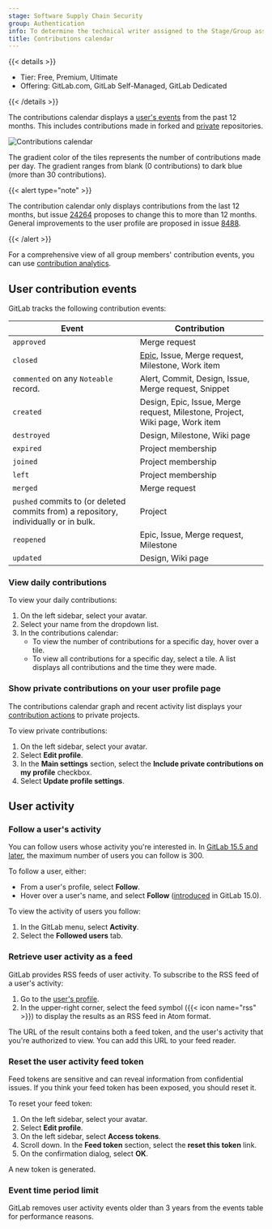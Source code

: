 ```yaml
---
stage: Software Supply Chain Security
group: Authentication
info: To determine the technical writer assigned to the Stage/Group associated with this page, see https://handbook.gitlab.com/handbook/product/ux/technical-writing/#assignments
title: Contributions calendar
---
```


{{< details >}}

- Tier: Free, Premium, Ultimate
- Offering: GitLab.com, GitLab Self-Managed, GitLab Dedicated

{{< /details >}}

The contributions calendar displays a [user's events](#user-contribution-events) from the past 12 months.
This includes contributions made in forked and [private](#show-private-contributions-on-your-user-profile-page) repositories.

![Contributions calendar](img/contributions_calendar_v15_6.png)

The gradient color of the tiles represents the number of contributions made per day. The gradient ranges from blank (0 contributions) to dark blue (more than 30 contributions).

{{< alert type="note" >}}

The contribution calendar only displays contributions from the last 12 months, but issue [24264](https://gitlab.com/gitlab-org/gitlab/-/issues/24264) proposes to change this to more than 12 months. General improvements to the user profile are proposed in issue [8488](https://gitlab.com/groups/gitlab-org/-/epics/8488).

{{< /alert >}}

For a comprehensive view of all group members' contribution events, you can use [contribution analytics](../group/contribution_analytics/_index.md).

## User contribution events

GitLab tracks the following contribution events:

| Event | Contribution |
| ----- | ------------ |
| `approved` | Merge request |
| `closed` | [Epic](../group/epics/_index.md), Issue, Merge request, Milestone, Work item |
| `commented` on any `Noteable` record. | Alert, Commit, Design, Issue, Merge request, Snippet |
| `created` | Design, Epic, Issue, Merge request, Milestone, Project, Wiki page, Work item |
| `destroyed` | Design, Milestone, Wiki page |
| `expired` | Project membership |
| `joined` | Project membership |
| `left` | Project membership |
| `merged` | Merge request |
| `pushed` commits to (or deleted commits from) a repository, individually or in bulk. | Project |
| `reopened` | Epic, Issue, Merge request, Milestone |
| `updated` | Design, Wiki page |

### View daily contributions

To view your daily contributions:

1. On the left sidebar, select your avatar.
1. Select your name from the dropdown list.
1. In the contributions calendar:
   - To view the number of contributions for a specific day, hover over a tile.
   - To view all contributions for a specific day, select a tile. A list displays all contributions and the time they were made.

### Show private contributions on your user profile page

The contributions calendar graph and recent activity list displays your
[contribution actions](#user-contribution-events) to private projects.

To view private contributions:

1. On the left sidebar, select your avatar.
1. Select **Edit profile**.
1. In the **Main settings** section, select the **Include private contributions on my profile** checkbox.
1. Select **Update profile settings**.

## User activity

### Follow a user's activity

You can follow users whose activity you're interested in.
In [GitLab 15.5 and later](https://gitlab.com/gitlab-org/gitlab/-/issues/360755),
the maximum number of users you can follow is 300.

To follow a user, either:

- From a user's profile, select **Follow**.
- Hover over a user's name, and select **Follow** ([introduced](https://gitlab.com/gitlab-org/gitlab/-/merge_requests/76050)
  in GitLab 15.0).

To view the activity of users you follow:

1. In the GitLab menu, select **Activity**.
1. Select the **Followed users** tab.

### Retrieve user activity as a feed

GitLab provides RSS feeds of user activity. To subscribe to the
RSS feed of a user's activity:

1. Go to the [user's profile](_index.md#access-your-user-profile).
1. In the upper-right corner, select the feed symbol ({{< icon name="rss" >}}) to display the results as an RSS feed in Atom format.

The URL of the result contains both a feed token, and
the user's activity that you're authorized to view.
You can add this URL to your feed reader.

### Reset the user activity feed token

Feed tokens are sensitive and can reveal information from confidential issues.
If you think your feed token has been exposed, you should reset it.

To reset your feed token:

1. On the left sidebar, select your avatar.
1. Select **Edit profile**.
1. On the left sidebar, select **Access tokens**.
1. Scroll down. In the **Feed token** section, select the
   **reset this token** link.
1. On the confirmation dialog, select **OK**.

A new token is generated.

### Event time period limit

GitLab removes user activity events older than 3 years from the events table for performance reasons.
